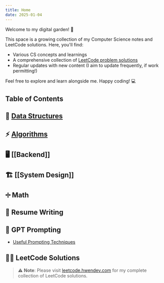 ```yaml
---
title: Home
date: 2025-01-04
---
```


Welcome to my digital garden! 🌱

This space is a growing collection of my Computer Science notes and LeetCode solutions. Here, you'll find:

- Various CS concepts and learnings
- A comprehensive collection of [LeetCode problem solutions](https://www.leetcode.hwendev.com/)
- Regular updates with new content (I aim to update frequently, if work permitting!)

Feel free to explore and learn alongside me. Happy coding! 💻

## Table of Contents

## 🧠 [Data Structures](./Data%20Structures/Data%20Structures%20Content%20Page.md)

## ⚡ [Algorithms](./Algorithms/Algorithms%20Content%20Page.md)

## 🖥️ [[Backend]]

## 🏗️ [[System Design]]

## ➗ Math

## 📝 Resume Writing

## 🤖 GPT Prompting

- [Useful Prompting Techniques](./GPT%20Prompting/Useful%20Prompting%20Techniques.md)

## 👨‍💻 LeetCode Solutions

> ⚠️ **Note**: Please visit [leetcode.hwendev.com](https://www.leetcode.hwendev.com/) for my complete collection of LeetCode solutions.
